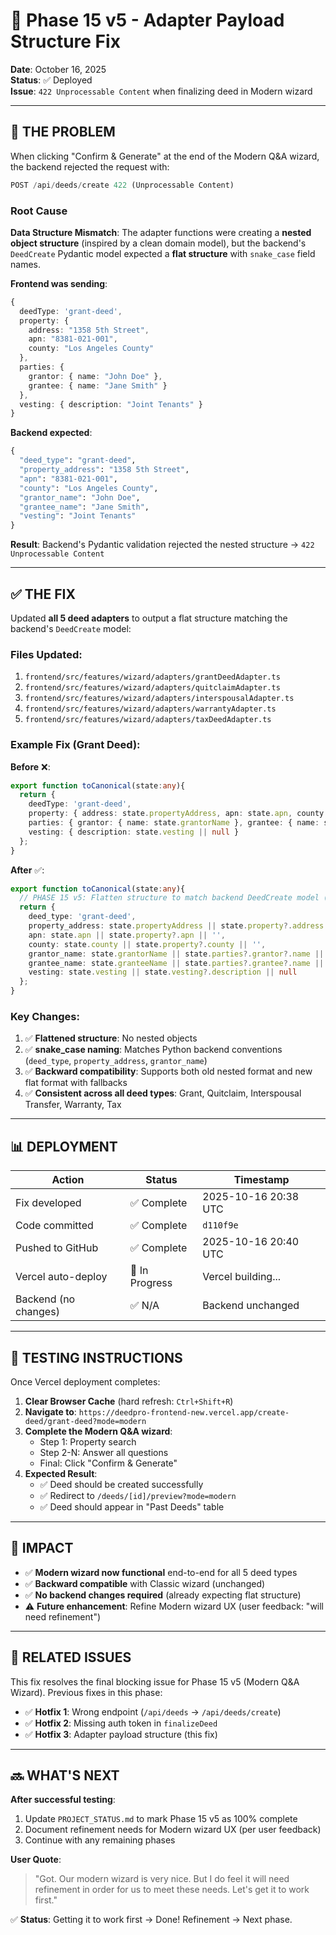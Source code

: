 # 🔧 Phase 15 v5 - Adapter Payload Structure Fix

**Date**: October 16, 2025  
**Status**: ✅ Deployed  
**Issue**: `422 Unprocessable Content` when finalizing deed in Modern wizard

---

## 🚨 **THE PROBLEM**

When clicking "Confirm & Generate" at the end of the Modern Q&A wizard, the backend rejected the request with:

```javascript
POST /api/deeds/create 422 (Unprocessable Content)
```

### **Root Cause**

**Data Structure Mismatch**: The adapter functions were creating a **nested object structure** (inspired by a clean domain model), but the backend's `DeedCreate` Pydantic model expected a **flat structure** with `snake_case` field names.

**Frontend was sending**:
```typescript
{
  deedType: 'grant-deed',
  property: { 
    address: "1358 5th Street", 
    apn: "8381-021-001", 
    county: "Los Angeles County" 
  },
  parties: { 
    grantor: { name: "John Doe" }, 
    grantee: { name: "Jane Smith" } 
  },
  vesting: { description: "Joint Tenants" }
}
```

**Backend expected**:
```python
{
  "deed_type": "grant-deed",
  "property_address": "1358 5th Street",
  "apn": "8381-021-001",
  "county": "Los Angeles County",
  "grantor_name": "John Doe",
  "grantee_name": "Jane Smith",
  "vesting": "Joint Tenants"
}
```

**Result**: Backend's Pydantic validation rejected the nested structure → `422 Unprocessable Content`

---

## ✅ **THE FIX**

Updated **all 5 deed adapters** to output a flat structure matching the backend's `DeedCreate` model:

### **Files Updated**:
1. `frontend/src/features/wizard/adapters/grantDeedAdapter.ts`
2. `frontend/src/features/wizard/adapters/quitclaimAdapter.ts`
3. `frontend/src/features/wizard/adapters/interspousalAdapter.ts`
4. `frontend/src/features/wizard/adapters/warrantyAdapter.ts`
5. `frontend/src/features/wizard/adapters/taxDeedAdapter.ts`

### **Example Fix** (Grant Deed):

**Before** ❌:
```typescript
export function toCanonical(state:any){
  return {
    deedType: 'grant-deed',
    property: { address: state.propertyAddress, apn: state.apn, county: state.county },
    parties: { grantor: { name: state.grantorName }, grantee: { name: state.granteeName } },
    vesting: { description: state.vesting || null }
  };
}
```

**After** ✅:
```typescript
export function toCanonical(state:any){
  // PHASE 15 v5: Flatten structure to match backend DeedCreate model (snake_case)
  return {
    deed_type: 'grant-deed',
    property_address: state.propertyAddress || state.property?.address || '',
    apn: state.apn || state.property?.apn || '',
    county: state.county || state.property?.county || '',
    grantor_name: state.grantorName || state.parties?.grantor?.name || '',
    grantee_name: state.granteeName || state.parties?.grantee?.name || '',
    vesting: state.vesting || state.vesting?.description || null
  };
}
```

### **Key Changes**:
1. ✅ **Flattened structure**: No nested objects
2. ✅ **snake_case naming**: Matches Python backend conventions (`deed_type`, `property_address`, `grantor_name`)
3. ✅ **Backward compatibility**: Supports both old nested format and new flat format with fallbacks
4. ✅ **Consistent across all deed types**: Grant, Quitclaim, Interspousal Transfer, Warranty, Tax

---

## 📊 **DEPLOYMENT**

| Action | Status | Timestamp |
|--------|--------|-----------|
| Fix developed | ✅ Complete | 2025-10-16 20:38 UTC |
| Code committed | ✅ Complete | `d110f9e` |
| Pushed to GitHub | ✅ Complete | 2025-10-16 20:40 UTC |
| Vercel auto-deploy | 🚀 In Progress | Vercel building... |
| Backend (no changes) | ✅ N/A | Backend unchanged |

---

## 🧪 **TESTING INSTRUCTIONS**

Once Vercel deployment completes:

1. **Clear Browser Cache** (hard refresh: `Ctrl+Shift+R`)
2. **Navigate to**: `https://deedpro-frontend-new.vercel.app/create-deed/grant-deed?mode=modern`
3. **Complete the Modern Q&A wizard**:
   - Step 1: Property search
   - Step 2-N: Answer all questions
   - Final: Click "Confirm & Generate"
4. **Expected Result**: 
   - ✅ Deed should be created successfully
   - ✅ Redirect to `/deeds/[id]/preview?mode=modern`
   - ✅ Deed should appear in "Past Deeds" table

---

## 🎯 **IMPACT**

- ✅ **Modern wizard now functional** end-to-end for all 5 deed types
- ✅ **Backward compatible** with Classic wizard (unchanged)
- ✅ **No backend changes required** (already expecting flat structure)
- ⚠️ **Future enhancement**: Refine Modern wizard UX (user feedback: "will need refinement")

---

## 📝 **RELATED ISSUES**

This fix resolves the final blocking issue for Phase 15 v5 (Modern Q&A Wizard). Previous fixes in this phase:
- ✅ **Hotfix 1**: Wrong endpoint (`/api/deeds` → `/api/deeds/create`)
- ✅ **Hotfix 2**: Missing auth token in `finalizeDeed`
- ✅ **Hotfix 3**: Adapter payload structure (this fix)

---

## 🔜 **WHAT'S NEXT**

**After successful testing**:
1. Update `PROJECT_STATUS.md` to mark Phase 15 v5 as 100% complete
2. Document refinement needs for Modern wizard UX (per user feedback)
3. Continue with any remaining phases

**User Quote**:
> "Got. Our modern wizard is very nice. But I do feel it will need refinement in order for us to meet these needs. Let's get it to work first."

✅ **Status**: Getting it to work first → Done! Refinement → Next phase.

